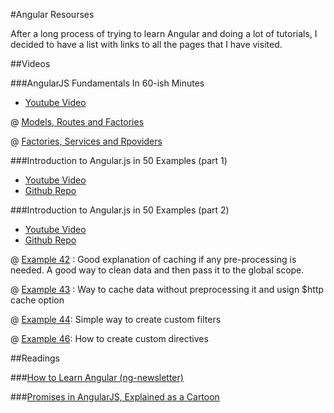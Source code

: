 #Angular Resourses

After a long process of trying to learn Angular and doing a lot of tutorials, I decided to have a list with links to all the pages that I have visited.  

##Videos

###AngularJS Fundamentals In 60-ish Minutes

* [Youtube Video](https://www.youtube.com/watch?v=i9MHigUZKEM)

@ [Models, Routes and Factories](https://www.youtube.com/watch?feature=player_detailpage&v=i9MHigUZKEM#t=1862)

@ [Factories, Services and Rpoviders](https://www.youtube.com/watch?feature=player_detailpage&v=i9MHigUZKEM#t=3225)


###Introduction to Angular.js in 50 Examples (part 1)

* [Youtube Video](https://www.youtube.com/watch?v=TRrL5j3MIvo "Youtube")
* [Github Repo](https://github.com/curran/screencasts/tree/gh-pages/introToAngular "Github")

###Introduction to Angular.js in 50 Examples (part 2)
* [Youtube Video](https://www.youtube.com/watch?v=6J08m1H2BME "Youtube")
* [Github Repo](https://github.com/curran/screencasts/tree/gh-pages/introToAngular "Github")

@ [Example 42](https://www.youtube.com/watch?v=6J08m1H2BME#t=1320) : Good explanation of caching if any pre-processing is needed. A good way to clean data and then pass it to the global scope.

@ [Example 43](https://www.youtube.com/watch?v=6J08m1H2BME#t=1469) : Way to cache data without preprocessing it and usign $http cache option

@ [Example 44](https://www.youtube.com/watch?v=6J08m1H2BME#t=1572): Simple way to create custom filters

@ [Example 46](https://www.youtube.com/watch?v=6J08m1H2BME#t=2137): How to create custom directives

##Readings

###[How to Learn Angular (ng-newsletter)](http://www.ng-newsletter.com/posts/how-to-learn-angular.html)

###[Promises in AngularJS, Explained as a Cartoon](http://andyshora.com/promises-angularjs-explained-as-cartoon.html)